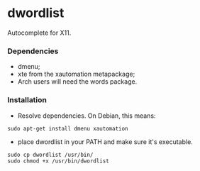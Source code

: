 dwordlist
=========

Autocomplete for X11.

### Dependencies
- dmenu;
- xte from the xautomation metapackage;
- Arch users will need the words package.

### Installation
- Resolve dependencies. On Debian, this means:

`sudo apt-get install dmenu xautomation`
- place dwordlist in your PATH and make sure it's executable.

```
sudo cp dwordlist /usr/bin/
sudo chmod +x /usr/bin/dwordlist
```

